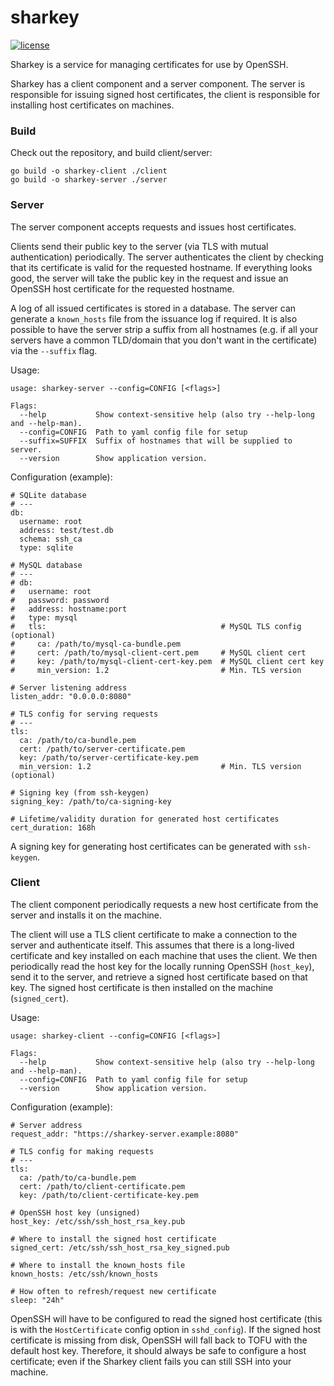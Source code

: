 # sharkey

[![license](http://img.shields.io/badge/license-apache_2.0-blue.svg?style=flat)](https://raw.githubusercontent.com/square/certigo/master/LICENSE)

Sharkey is a service for managing certificates for use by OpenSSH.

Sharkey has a client component and a server component. The server is
responsible for issuing signed host certificates, the client is responsible for
installing host certificates on machines.

### Build

Check out the repository, and build client/server:

    go build -o sharkey-client ./client
    go build -o sharkey-server ./server

### Server

The server component accepts requests and issues host certificates.

Clients send their public key to the server (via TLS with
mutual authentication) periodically. The server authenticates the client by
checking that its certificate is valid for the requested hostname. If
everything looks good, the server will take the public key in the request and
issue an OpenSSH host certificate for the requested hostname.

A log of all issued certificates is stored in a database. The server can
generate a `known_hosts` file from the issuance log if required. It is also
possible to have the server strip a suffix from all hostnames (e.g. if all your
servers have a common TLD/domain that you don't want in the certificate) via
the `--suffix` flag. 

Usage:

    usage: sharkey-server --config=CONFIG [<flags>]

    Flags:
      --help           Show context-sensitive help (also try --help-long and --help-man).
      --config=CONFIG  Path to yaml config file for setup
      --suffix=SUFFIX  Suffix of hostnames that will be supplied to server.
      --version        Show application version.

Configuration (example):

    # SQLite database
    # ---
    db:
      username: root
      address: test/test.db
      schema: ssh_ca
      type: sqlite

    # MySQL database
    # ---
    # db:
    #   username: root
    #   password: password
    #   address: hostname:port
    #   type: mysql
    #   tls:                                       # MySQL TLS config (optional)
    #     ca: /path/to/mysql-ca-bundle.pem
    #     cert: /path/to/mysql-client-cert.pem     # MySQL client cert
    #     key: /path/to/mysql-client-cert-key.pem  # MySQL client cert key
    #     min_version: 1.2                         # Min. TLS version

    # Server listening address
    listen_addr: "0.0.0.0:8080"

    # TLS config for serving requests
    # ---
    tls:
      ca: /path/to/ca-bundle.pem
      cert: /path/to/server-certificate.pem 
      key: /path/to/server-certificate-key.pem
      min_version: 1.2                             # Min. TLS version (optional) 

    # Signing key (from ssh-keygen)
    signing_key: /path/to/ca-signing-key 

    # Lifetime/validity duration for generated host certificates
    cert_duration: 168h

A signing key for generating host certificates can be generated with `ssh-keygen`.

### Client

The client component periodically requests a new host certificate from the
server and installs it on the machine.

The client will use a TLS client certificate to make a
connection to the server and authenticate itself. This assumes that there is a
long-lived certificate and key installed on each machine that uses the client. We
then periodically read the host key for the locally running OpenSSH (`host_key`), send it
to the server, and retrieve a signed host certificate based on that key. The
signed host certificate is then installed on the machine (`signed_cert`).

Usage:

    usage: sharkey-client --config=CONFIG [<flags>]
    
    Flags:
      --help           Show context-sensitive help (also try --help-long and --help-man).
      --config=CONFIG  Path to yaml config file for setup
      --version        Show application version.

Configuration (example):

    # Server address
    request_addr: "https://sharkey-server.example:8080"

    # TLS config for making requests
    # ---
    tls:
      ca: /path/to/ca-bundle.pem
      cert: /path/to/client-certificate.pem 
      key: /path/to/client-certificate-key.pem

    # OpenSSH host key (unsigned)
    host_key: /etc/ssh/ssh_host_rsa_key.pub

    # Where to install the signed host certificate
    signed_cert: /etc/ssh/ssh_host_rsa_key_signed.pub

    # Where to install the known_hosts file
    known_hosts: /etc/ssh/known_hosts

    # How often to refresh/request new certificate
    sleep: "24h"

OpenSSH will have to be configured to read the signed host certificate
(this is with the `HostCertificate` config option in `sshd_config`). If the signed host
certificate is missing from disk, OpenSSH will fall back to TOFU with the
default host key. Therefore, it should always be safe to configure a host
certificate; even if the Sharkey client fails you can still SSH into your
machine. 
